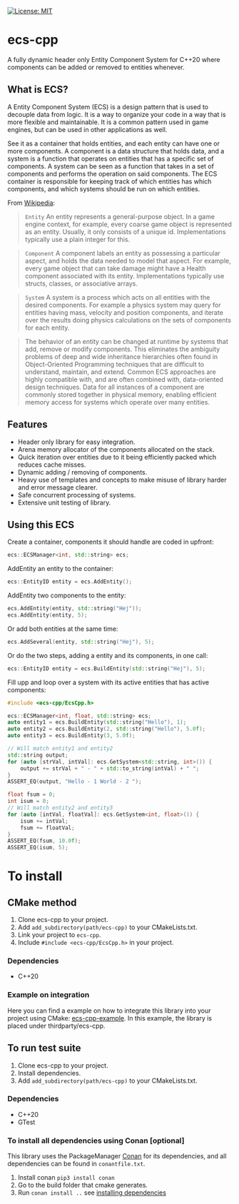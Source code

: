 [![License: MIT](https://img.shields.io/badge/License-MIT-green.svg)](https://opensource.org/licenses/MIT)

# ecs-cpp
A fully dynamic header only Entity Component System for C++20 where components can be added or removed to entities whenever.

## What is ECS?

A Entity Component System (ECS) is a design pattern that is used to decouple data from logic. It is a way to organize your code in a way that is more flexible and maintainable. It is a common pattern used in game engines, but can be used in other applications as well.

See it as a container that holds entities, and each entity can have one or more components. A component is a data structure that holds data, and a system is a function that operates on entities that has a specific set of components. A system can be seen as a function that takes in a set of components and performs the operation on said components. The ECS container is responsible for keeping track of which entities has which components, and which systems should be run on which entities.

From [Wikipedia](https://en.wikipedia.org/wiki/Entity_component_system):

>`Entity` An entity represents a general-purpose object. In a game engine context, for example, every coarse game object is represented as an entity. Usually, it only consists of a unique id. Implementations typically use a plain integer for this.

>`Component` A component labels an entity as possessing a particular aspect, and holds the data needed to model that aspect. For example, every game object that can take damage might have a Health component associated with its entity. Implementations typically use structs, classes, or associative arrays.

>`System` A system is a process which acts on all entities with the desired components. For example a physics system may query for entities having mass, velocity and position components, and iterate over the results doing physics calculations on the sets of components for each entity.

>The behavior of an entity can be changed at runtime by systems that add, remove or modify components. This eliminates the ambiguity problems of deep and wide inheritance hierarchies often found in Object-Oriented Programming techniques that are difficult to understand, maintain, and extend. Common ECS approaches are highly compatible with, and are often combined with, data-oriented design techniques. Data for all instances of a component are commonly stored together in physical memory, enabling efficient memory access for systems which operate over many entities.

## Features
- Header only library for easy integration.
- Arena memory allocator of the components allocated on the stack.
- Quick iteration over entities due to it being efficiently packed which reduces cache misses.
- Dynamic adding / removing of components.
- Heavy use of templates and concepts to make misuse of library harder and error message clearer.
- Safe concurrent processing of systems.
- Extensive unit testing of library.

## Using this ECS
Create a container, components it should handle are coded in upfront:
```c++
ecs::ECSManager<int, std::string> ecs;
```

AddEntity an entity to the container:
```c++
ecs::EntityID entity = ecs.AddEntity();
```

AddEntity two components to the entity:
```c++
ecs.AddEntity(entity, std::string("Hej"));
ecs.AddEntity(entity, 5);
```

Or add both entities at the same time:
```c++
ecs.AddSeveral(entity, std::string("Hej"), 5);
```

Or do the two steps, adding a entity and its components, in one call:
```c++
ecs::EntityID entity = ecs.BuildEntity(std::string("Hej"), 5);
```

Fill upp and loop over a system with its active entities that has active components:
```c++
#include <ecs-cpp/EcsCpp.h>

ecs::ECSManager<int, float, std::string> ecs;
auto entity1 = ecs.BuildEntity(std::string("Hello"), 1);
auto entity2 = ecs.BuildEntity(2, std::string("Hello"), 5.0f);
auto entity3 = ecs.BuildEntity(3, 5.0f);

// Will match entity1 and entity2
std::string output;
for (auto [strVal, intVal]: ecs.GetSystem<std::string, int>()) {
    output += strVal + " - " + std::to_string(intVal) + " ";
}
ASSERT_EQ(output, "Hello - 1 World - 2 ");

float fsum = 0;
int isum = 0;
// Will match entity2 and entity3
for (auto [intVal, floatVal]: ecs.GetSystem<int, float>()) {
    isum += intVal;
    fsum += floatVal;
}
ASSERT_EQ(fsum, 10.0f);
ASSERT_EQ(isum, 5);
```

# To install
## CMake method
1. Clone ecs-cpp to your project.
2. Add `add_subdirectory(path/ecs-cpp)` to your CMakeLists.txt.
3. Link your project to `ecs-cpp`.
4. Include `#include <ecs-cpp/EcsCpp.h>` in your project.

### Dependencies
- C++20

### Example on integration
Here you can find a example on how to integrate this library into your project using CMake: [ecs-cpp-example](https://github.com/annell/physim-cpp).
In this example, the library is placed under thirdparty/ecs-cpp.

## To run test suite
1. Clone ecs-cpp to your project.
2. Install dependencies.
3. Add `add_subdirectory(path/ecs-cpp)` to your CMakeLists.txt.

### Dependencies
- C++20
- GTest

### To install all dependencies using Conan [optional]
This library uses the PackageManager [Conan](https://conan.io) for its dependencies, and all dependencies can be found in `conantfile.txt`.
1. Install conan `pip3 install conan`
2. Go to the build folder that cmake generates.
3. Run `conan install ..` see [installing dependencies](https://docs.conan.io/en/1.7/using_packages/conanfile_txt.html)